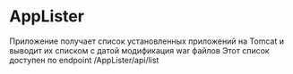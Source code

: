 # AppLister
Приложение получает список установленных приложений на Tomcat и выводит их списком с датой модификация war файлов
Этот список доступен по endpoint /AppLister/api/list
